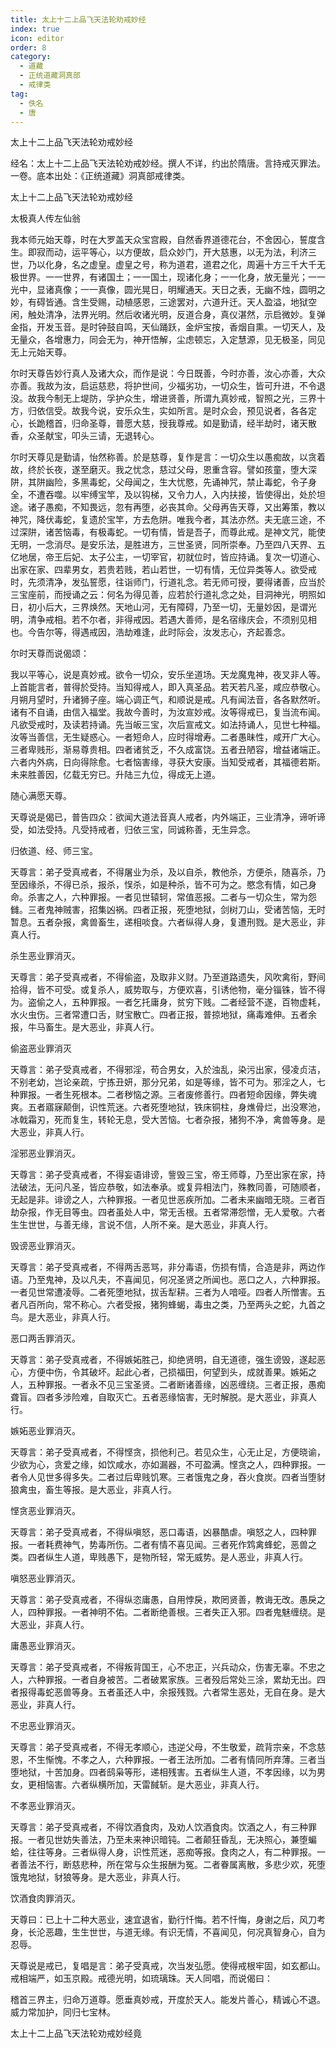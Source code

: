 ```yaml
---
title: 太上十二上品飞天法轮劝戒妙经
index: true
icon: editor
order: 8
category:
  - 道藏
  - 正统道藏洞真部
  - 戒律类
tag:
  - 佚名
  - 唐
---
```


太上十二上品飞天法轮劝戒妙经  

经名：太上十二上品飞天法轮劝戒妙经。撰人不详，约出於隋唐。言持戒灭罪法。一卷。底本出处：《正统道藏》洞真部戒律类。  

太上十二上品飞天法轮劝戒妙经  

太极真人传左仙翁  

我本师元始天尊，时在大罗盖天众宝宫殿，自然香界道德花台，不舍因心，誓度含生。即寂而动，运平等心，以方便故，启众妙门，开大慈惠，以无为法，利济三世，乃以化身，名之虚皇。虚皇之号，称为道君，道君之化，周遍十方三千大千无极世界。一一世界，有诸国土；一一国土，现诸化身；一一化身，放无量光；一一光中，显诸真像；一一真像，圆光晃日，明耀通天。天日之表，无幽不烛，圆明之妙，有碍皆通。含生受赐，动植感恩，三途罢对，六道升迁。天人盈溢，地狱空闲，触处清净，法界光明。然后收诸光明，反道合身，真仪湛然，示启微妙。复弹金指，开发玉音。是时钟鼓自鸣，天仙踊跃，金炉宝按，香烟自熏。一切天人，及无量众，各增惠力，同会无为，神开悟解，尘虑顿忘，入定慧源，见无极圣，同见无上元始天尊。  

尔时天尊告妙行真人及诸大众，而作是说：今日既善，今时亦善，汝心亦善，大众亦善。我故为汝，启运慈悲，将护世间，少福劣功，一切众生，皆可升进，不令退没。故我今制无上堤防，孚护众生，增进贤善，所谓九真妙戒，智照之光，三界十方，归依信受。故我今说，安乐众生，实如所言。是时众会，预见说者，各各定心，长跪稽首，归命圣尊，普愿大慈，授我尊戒。如是勤请，经半劫时，诸天散香，众圣献宝，叩头三请，无退转心。  

尔时天尊见是勤请，怡然称善。於是慈尊，复作是言：一切众生以愚痴故，以贪着故，终於长夜，遂至磨灭。我之忧念，慈过父母，恩重含容。譬如孩童，堕大深阱，其阱幽险，多黑毒蛇，父母闻之，生大忧愍，先诵神咒，禁止毒蛇，令子身全，不遭吞噬。以牢缚宝竿，及以钩梯，又令力人，入内扶接，皆使得出，处於坦途。诸子愚痴，不知畏远，忽有再堕，必丧其命。父母再告天尊，又出筹策，教以神咒，降伏毒蛇，复遗於宝竿，方去危阱。唯我今者，其法亦然。夫无底三途，不过深阱，诸苦恼毒，有极毒蛇。一切有情，皆是吾子，而尊此戒。是神文咒，能使无明，一念消尽。是安乐法，是胜进方，三世圣贤，同所崇奉。乃至四八天界、五亿地居，帝王后妃、太子公主，一切宰官，初就位时，皆应持诵。复次一切道心、出家在家、四辈男女，若贵若贱，若山若世，一切有情，无位异类等人。欲受戒时，先须清净，发弘誓愿，往诣师门，行道礼念。若无师可授，要得诸善，应当於三宝座前，而授诵之云：何名为得见善，应若於行道礼念之处，目洞神光，明照如日，初小后大，三界焕然。天地山河，无有障碍，乃至一切，无量妙因，是谓光明，清争戒相。若不尔者，非得戒因。若遇大善师，是名宿缘庆会，不须别见相也。今告尔等，得遇戒因，浩劫难逢，此时际会，汝发志心，齐起善念。  

尔时天尊而说偈颂：  

我以平等心，说是真妙戒。欲令一切众，安乐坐道场。天龙魔鬼神，夜叉非人等。上首能言者，普得於受持。当知得戒人，即入真圣品。若天若凡圣，咸应恭敬心。月朔月望时，升诸狮子座。端心调正气，和顺说是戒。凡有闻法音，各各默然听。诸有不自诵，由信入福堂。我故今善时，为汝宣妙戒。汝等得戒已，复当流布闻。凡欲受戒时，及读若持诵。先当皈三宝，次后宣戒文。如法持诵人，见世七种福。汝等当善信，无生疑惑心。一者短命人，应时得增寿。二者愚昧性，咸开广大心。三者卑贱形，渐易尊贵相。四者诸贫乏，不久成富饶。五者丑陋容，增益诸端正。六者内外病，日向得除愈。七者恼害缘，寻获大安康。当知受戒者，其福德若斯。未来胜善因，亿载无穷已。升陆三九位，得成无上道。  

随心满愿天尊。  

天尊说是偈已，普告四众：欲闻大道法音真人戒者，内外端正，三业清净，谛听谛受，如法受持。凡受持戒者，归依三宝，同诚称善，无生异念。  

归依道、经、师三宝。  

天尊言：弟子受真戒者，不得屠业为杀，及以自杀，教他杀，方便杀，随喜杀，乃至因缘杀，不得已杀，报杀，悮杀，如是种杀，皆不可为之。愍念有情，如己身命。杀害之人，六种罪报。一者见世辕轲，常值恶报。二者与一切众生，常为怨雠。三者鬼神贼害，招集凶祸。四者正报，死堕地狱，剑树刀山，受诸苦恼，无时暂息。五者杂报，禽兽畜生，递相啖食。六者纵得人身，复遭刑戮。是大恶业，非真人行。  

杀生恶业罪消灭。  

天尊言：弟子受真戒者，不得偷盗，及取非义财。乃至道路遗失，风吹禽衔，野间拾得，皆不可受。或复杀人，威势取与，方便欢喜，引诱他物，毫分锱铢，皆不得为。盗偷之人，五种罪报。一者乞托庸身，贫穷下贱。二者经营不遂，百物虚耗，水火虫伤。三者常遭口舌，财宝散亡。四者正报，普掠地狱，痛毒难伸。五者余报，牛马畜生。是大恶业，非真人行。  

偷盗恶业罪消灭  

天尊言：弟子受真戒者，不得邪淫，苟合男女，入於浊乱，染污出家，侵凌贞洁，不别老幼，岂论亲疏，宁拣丑妍，那分兄弟，如是等缘，皆不可为。邪淫之人，七种罪报。一者生死根本。二者秽恼之源。三者废修善行。四者短命因缘，弊失魂爽。五者寤寐颠倒，识性荒迷。六者死堕地狱，铁床铜柱，身燋骨烂，出没寒池，冰戟霜刃，死而复生，转轮无息，受大苦恼。七者杂报，猪狗不净，禽兽等身。是大恶业，非真人行。  

淫邪恶业罪消灭。  

天尊言：弟子受真戒者，不得妄语诽谤，訾毁三宝，帝王师尊，乃至出家在家，持法破法，无问凡圣，皆应恭敬，如法奉承。或复异相法门，殊教同善，可随顺者，无起是非。诽谤之人，六种罪报。一者见世恶疾所加。二者未来幽暗无晓。三者百劫杂报，作无目等虫。四者虽处人中，常无舌根。五者常滞怨憎，无人爱敬。六者生生世世，与善无缘，言说不信，人所不亲。是大恶业，非真人行。  

毁谤恶业罪消灭。  

天尊言：弟子受真戒者，不得两舌恶骂，非分毒语，伤损有情，合造是非，两边作语。乃至鬼神，及以凡夫，不喜闻见，何况圣贤之所闻也。恶口之人，六种罪报。一者见世常遭凌辱。二者死堕地狱，拔舌犁耕。三者为人喑哑。四者人所憎害。五者凡百所向，常不称心。六者受报，猪狗蜂蝎，毒虫之类，乃至两头之蛇，九首之鸟。是大恶业，非真人行。  

恶口两舌罪消灭。  

天尊言：弟子受真戒者，不得嫉妬胜己，抑绝贤明，自无道德，强生谤毁，遂起恶心，方便中伤，令其破坏。起此心者，己损福田，何望到头，成就善果。嫉妬之人，五种罪报。一者永不见三宝圣贤。二者断诸善缘，凶恶缠绕。三者正报，愚痴聋盲。四者多涉险难，自取灭亡。五者恶缘恼害，无时解脱。是大恶业，非真人行。  

嫉妬恶业罪消灭。  

天尊言：弟子受真戒者，不得悭贪，损他利己。若见众生，心无止足，方便晓谕，少欲为心，贪爱之缘，如饮咸水，亦如漏器，不可盈满。悭贪之人，四种罪报。一者令人见世多得多失。二者过后卑贱饥寒。三者饿鬼之身，吞火食炭。四者当堕豺狼禽虫，畜生等报。是大恶业，非真人行。  

悭贪恶业罪消灭。  

天尊言：弟子受真戒者，不得纵嗔怒，恶口毒语，凶暴酷虐。嗔怒之人，四种罪报。一者耗费神气，势毒所伤。二者有情不喜见闻。三者死作鸩禽蜂蛇，恶兽之类。四者纵生人道，卑贱愚下，是物所轻，常无威势。是人恶业，非真人行。  

嗔怒恶业罪消灭。  

天尊言：弟子受真戒者，不得纵恣庸愚，自用悖戾，欺罔贤善，教诲无改。愚戾之人，四种罪报。一者神明不佑。二者断绝善根。三者失正入邪。四者鬼魅缠绕。是大恶业，非真人行。  

庸愚恶业罪消灭。  

天尊言：弟子受真戒者，不得叛背国王，心不忠正，兴兵动众，伤害无辜。不忠之人，六种罪报。一者自身被苦。二者破累家族。三者殁后常处三涂，累劫无出。四者报得毒蛇恶兽等身。五者虽还人中，余报残戮。六者常生恶处，无自在身。是大恶业，非真人行。  

不忠恶业罪消灭。  

天尊言：弟子受真戒者，不得无孝顺心，违逆父母，不生敬爱，疏背宗亲，不念慈恩，不生惭愧。不孝之人，六种罪报。一者王法所加。二者有情同所弃薄。三者当堕地狱，十苦加身。四者鸱枭等形，递相残害。五者纵生人道，不孝因缘，以为男女，更相恼害。六者纵横所加，天雷馘斩。是大恶业，非真人行。  

不孝恶业罪消灭。  

天尊言：弟子受真戒者，不得饮酒食肉，及劝人饮酒食肉。饮酒之人，有三种罪报。一者见世妨失善法，乃至未来神识暗钝。二者颠狂昏乱，无决照心，兼堕蝙蛤，往往等身。三者纵得人身，识性荒迷，恶痴等报。食肉之人，有二种罪报。一者善法不行，断慈悲种，所在常与众生报酬为冤。二者眷属离散，多悲少欢，死堕饿鬼地狱，豺狼等身。是大恶业，非真人行。  

饮酒食肉罪消灭。  

天尊曰：已上十二种大恶业，速宜退省，勤行忏悔。若不忏悔，身谢之后，风刀考身，长沦恶趣，生生世世，与道无缘。有识无情，不喜闻见，何况真智身心，自为忍辱。  

天尊说是戒已，复唱是言：弟子受真戒，次当发弘愿。使得戒根牢固，如玄都山。戒相端严，如玉京殿。戒德光明，如琉璃珠。天人同唱，而说偈曰：  

稽首三界主，归命万道尊。愿垂真妙戒，开度於天人。能发片善心，精诚心不退。威力常加护，同归七宝林。  

太上十二上品飞天法轮劝戒妙经竟  
